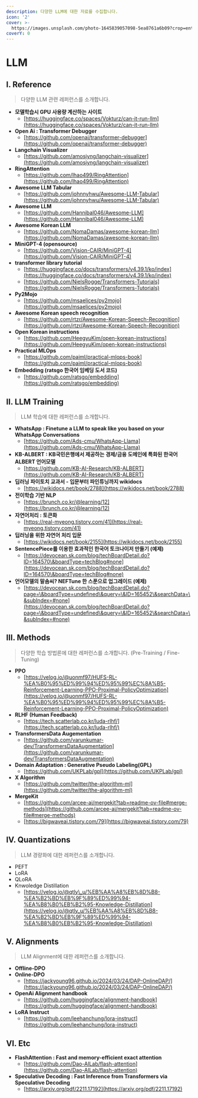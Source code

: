 ```yaml
---
description: 다양한 LLM에 대한 자료를 수집합니다.
icon: '2'
cover: >-
  https://images.unsplash.com/photo-1645839057098-5ea8761a6b09?crop=entropy&cs=srgb&fm=jpg&ixid=M3wxOTcwMjR8MHwxfHNlYXJjaHw1fHxsbG18ZW58MHx8fHwxNzMwNjE5NjcwfDA&ixlib=rb-4.0.3&q=85
coverY: 0
---
```


# LLM

## Ⅰ. Reference

> 다양한 LLM 관련 레퍼런스를 소개합니다.

* **모델학습시 GPU 사용량 계산하는 사이트**
  * [https://huggingface.co/spaces/Vokturz/can-it-run-llm](https://huggingface.co/spaces/Vokturz/can-it-run-llm)
* **Open Ai : Transformer Debugger**
  * [https://github.com/openai/transformer-debugger](https://github.com/openai/transformer-debugger)
* **Langchain Visualizer**
  * [https://github.com/amosjyng/langchain-visualizer](https://github.com/amosjyng/langchain-visualizer)
* **RingAttention**
  * [https://github.com/lhao499/RingAttention](https://github.com/lhao499/RingAttention)
* **Awesome LLM Tabular**
  * [https://github.com/johnnyhwu/Awesome-LLM-Tabular](https://github.com/johnnyhwu/Awesome-LLM-Tabular)
* **Awesome LLM**
  * [https://github.com/Hannibal046/Awesome-LLM](https://github.com/Hannibal046/Awesome-LLM)
* **Awesome Korean LLM**
  * [https://github.com/NomaDamas/awesome-korean-llm](https://github.com/NomaDamas/awesome-korean-llm)
* **MiniGPT-4 (opensource)**
  * [https://github.com/Vision-CAIR/MiniGPT-4](https://github.com/Vision-CAIR/MiniGPT-4)
* **transformer library tutorial**
  * [https://huggingface.co/docs/transformers/v4.39.1/ko/index](https://huggingface.co/docs/transformers/v4.39.1/ko/index)
  * [https://github.com/NielsRogge/Transformers-Tutorials](https://github.com/NielsRogge/Transformers-Tutorials)
* **Py2Mojo**
  * [https://github.com/msaelices/py2mojo](https://github.com/msaelices/py2mojo)
* **Awesome Korean speech recognition**
  * [https://github.com/rtzr/Awesome-Korean-Speech-Recognition](https://github.com/rtzr/Awesome-Korean-Speech-Recognition)
* **Open Korean instructions**
  * [https://github.com/HeegyuKim/open-korean-instructions](https://github.com/HeegyuKim/open-korean-instructions)
* **Practical MLOps**
  * [https://github.com/paiml/practical-mlops-book](https://github.com/paiml/practical-mlops-book)
* **Embedding (ratsgo 한국어 임베딩 도서 코드)**
  * [https://github.com/ratsgo/embedding](https://github.com/ratsgo/embedding)



## Ⅱ. LLM Training

> LLM 학습에 대한 레퍼런스를 소개합니다.

* **WhatsApp : Finetune a LLM to speak like you based on your WhatsApp Conversations**
  * [https://github.com/Ads-cmu/WhatsApp-Llama](https://github.com/Ads-cmu/WhatsApp-Llama)
* **KB-ALBERT : KB국민은행에서 제공하는 경제/금융 도메인에 특화된 한국어 ALBERT 언어모델**
  * [https://github.com/KB-AI-Research/KB-ALBERT](https://github.com/KB-AI-Research/KB-ALBERT)
* **딥러닝 파이토치 교과서 - 입문부터 파인튜닝까지 wikidocs**
  * [https://wikidocs.net/book/2788](https://wikidocs.net/book/2788)
* **전이학습 기반 NLP**
  * [https://brunch.co.kr/@learning/12](https://brunch.co.kr/@learning/12)
* **자연어처리 : 토큰화**
  * [https://real-myeong.tistory.com/41](https://real-myeong.tistory.com/41)
* **딥러닝을 위한 자연어 처리 입문**
  * [https://wikidocs.net/book/2155](https://wikidocs.net/book/2155)
* **SentencePiece를 이용한 효과적인 한국어 토크나이저 만들기 (예제)**
  * [https://devocean.sk.com/blog/techBoardDetail.do?ID=164570\&boardType=techBlog#none](https://devocean.sk.com/blog/techBoardDetail.do?ID=164570\&boardType=techBlog#none)
* **언어모델의 말솜씨? NEFTune 한 스푼으로 업그레이드 (예제)**
  * [https://devocean.sk.com/blog/techBoardDetail.do?page=\&boardType=undefined\&query=\&ID=165452\&searchData=\&subIndex=#none](https://devocean.sk.com/blog/techBoardDetail.do?page=\&boardType=undefined\&query=\&ID=165452\&searchData=\&subIndex=#none)

## Ⅲ. Methods

> 다양한 학습 방법론에 대한 레퍼런스를 소개합니다.  (Pre-Training / Fine-Tuning)

* **PPO**
  * [https://velog.io/@uonmf97/HUFS-RL-%EA%B0%95%ED%99%94%ED%95%99%EC%8A%B5-Reinforcement-Learning-PPO-Proximal-PolicyOptimization](https://velog.io/@uonmf97/HUFS-RL-%EA%B0%95%ED%99%94%ED%95%99%EC%8A%B5-Reinforcement-Learning-PPO-Proximal-PolicyOptimization)
* **RLHF (Human Feedback)**
  * [https://tech.scatterlab.co.kr/luda-rlhf/](https://tech.scatterlab.co.kr/luda-rlhf/)
* **TransformersData Augementation**
  * [https://github.com/varunkumar-dev/TransformersDataAugmentation](https://github.com/varunkumar-dev/TransformersDataAugmentation)
* **Domain Adaptation : Generative Pseudo Labeling(GPL)**
  * [https://github.com/UKPLab/gpl](https://github.com/UKPLab/gpl)
* **X Algorithm**
  * [https://github.com/twitter/the-algorithm-ml](https://github.com/twitter/the-algorithm-ml)
* **MergeKit**
  * [https://github.com/arcee-ai/mergekit?tab=readme-ov-file#merge-methods](https://github.com/arcee-ai/mergekit?tab=readme-ov-file#merge-methods)
  * [https://bigwaveai.tistory.com/79](https://bigwaveai.tistory.com/79)



## Ⅳ. Quantizations

> LLM 경량화에 대한 레퍼런스를 소개합니다.

* PEFT
* LoRA
* QLoRA
* Knwoledge Distillation
  * [https://velog.io/@qtly\_u/%EB%AA%A8%EB%8D%B8-%EA%B2%BD%EB%9F%89%ED%99%94-%EA%B8%B0%EB%B2%95-Knowledge-Distillation](https://velog.io/@qtly_u/%EB%AA%A8%EB%8D%B8-%EA%B2%BD%EB%9F%89%ED%99%94-%EA%B8%B0%EB%B2%95-Knowledge-Distillation)



## Ⅴ. Alignments

> LLM Alignment에 대한 레퍼런스를 소개합니다.

* **Offline-DPO**
* **Online-DPO**
  * [https://jackyoung96.github.io/2024/03/24/DAP-OnlineDAP/](https://jackyoung96.github.io/2024/03/24/DAP-OnlineDAP/)
* **OpenAi Alignment handbook**
  * [https://github.com/huggingface/alignment-handbook](https://github.com/huggingface/alignment-handbook)
* **LoRA Instruct**
  * [https://github.com/leehanchung/lora-instruct](https://github.com/leehanchung/lora-instruct)



## Ⅵ. Etc

* **FlashAttention : Fast and memory-efficient exact attention**
  * [https://github.com/Dao-AILab/flash-attention](https://github.com/Dao-AILab/flash-attention)
* **Speculative Decoding : Fast Inference from Transformers via Speculative Decoding**
  * [https://arxiv.org/pdf/2211.17192](https://arxiv.org/pdf/2211.17192)

